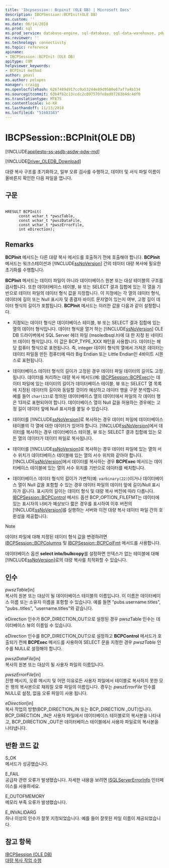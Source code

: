 ```yaml
---
title: 'Ibcpsession:: Bcpinit (OLE DB) | Microsoft Docs'
description: IBCPSession::BCPInit(OLE DB)
ms.custom: ''
ms.date: 06/14/2018
ms.prod: sql
ms.prod_service: database-engine, sql-database, sql-data-warehouse, pdw
ms.reviewer: ''
ms.technology: connectivity
ms.topic: reference
apiname:
- IBCPSession::BCPInit (OLE DB)
apitype: COM
helpviewer_keywords:
- BCPInit method
author: pmasl
ms.author: pelopes
manager: craigg
ms.openlocfilehash: 6267489d917cc0a53244e89d9580e67af7a4b334
ms.sourcegitcommit: 63b4f62c13ccdc2c097570fe8ed07263b4dc4df0
ms.translationtype: MTE75
ms.contentlocale: ko-KR
ms.lasthandoff: 11/13/2018
ms.locfileid: "51603343"
---
```

# <a name="ibcpsessionbcpinit-ole-db"></a>IBCPSession::BCPInit(OLE DB)
[!INCLUDE[appliesto-ss-asdb-asdw-pdw-md](../../../includes/appliesto-ss-asdb-asdw-pdw-md.md)]

[!INCLUDE[Driver_OLEDB_Download](../../../includes/driver_oledb_download.md)]

  대량 복사 구조를 초기화하고, 일부 오류 검사를 수행하고, 데이터 및 서식 파일 이름이 올바른지 확인한 다음 파일을 엽니다.  
  
## <a name="syntax"></a>구문  
  
```  
  
HRESULT BCPInit(   
      const wchar_t *pwszTable,  
      const wchar_t *pwszDataFile,  
      const wchar_t *pwszErrorFile,  
      int eDirection);  
```  
  
## <a name="remarks"></a>Remarks  
 **BCPInit** 메서드는 다른 대량 복사 메서드를 호출하기 전에 호출해야 합니다. **BCPInit** 메서드는 워크스테이션과 [!INCLUDE[ssNoVersion](../../../includes/ssnoversion-md.md)] 간의 데이터 대량 복사에 필요한 초기화를 수행합니다.  
  
 **BCPInit** 메서드는 데이터 파일이 아니라 데이터베이스 원본 또는 대상 테이블의 구조를 검사합니다. 또한 데이터베이스 테이블, 뷰 또는 SELECT 결과 집합에 있는 각 열을 기반으로 데이터 파일의 데이터 형식 값을 지정합니다. 이 지정에는 각 열의 데이터 형식, 데이터에 길이 또는 Null 표시자 및 종결자 바이트 문자열이 있는지 여부, 고정 길이 데이터 형식의 길이가 포함됩니다. **BCPInit** 메서드는 이러한 값을 다음과 같이 설정합니다.  
  
-   지정되는 데이터 형식은 데이터베이스 테이블, 뷰 또는 SELECT 결과 집합에 있는 열의 데이터 형식입니다. 데이터 형식을 열거 하는 [!INCLUDE[ssNoVersion](../../../includes/ssnoversion-md.md)] OLE DB 드라이버에서 SQL Server 헤더 파일 (msoledbsql.h)에 대 한 지정 된 네이티브 데이터 형식입니다. 이 값은 BCP_TYPE_XXX 패턴을 사용합니다. 데이터는 해당 컴퓨터 형식으로 표현됩니다. 즉, integer 데이터 형식의 열에서 가져온 데이터는 데이터 파일을 만든 컴퓨터에 따라 Big Endian 또는 Little Endian인 4바이트 시퀀스로 표현됩니다.  
  
-   데이터베이스 데이터 형식의 길이가 고정된 경우 데이터 파일 데이터의 길이도 고정됩니다. 데이터를 처리하는 대량 복사 메서드(예: [IBCPSession::BCPExec](../../oledb/ole-db-interfaces/ibcpsession-bcpexec-ole-db.md))는 데이터 파일에 있는 데이터의 길이가 데이터베이스 테이블, 뷰 또는 SELECT 열 목록에 지정된 데이터의 길이와 동일할 것이라 예상하고 데이터 행을 구문 분석합니다. 예를 들어 `char(13)`로 정의된 데이터베이스 열의 데이터에서 파일의 각 데이터 행은 13자로 표현되어야 합니다. 데이터베이스 열이 Null 값을 허용하는 경우에는 고정 길이 데이터 앞에 Null 표시자를 붙일 수 있습니다.  
  
-   데이터를 [!INCLUDE[ssNoVersion](../../../includes/ssnoversion-md.md)]로 복사하는 경우 데이터 파일에 데이터베이스 테이블의 각 열에 대한 데이터가 있어야 합니다. [!INCLUDE[ssNoVersion](../../../includes/ssnoversion-md.md)]에서 데이터를 복사하는 경우 데이터베이스 테이블, 뷰 또는 SELECT 결과 집합에 있는 모든 열의 데이터가 데이터 파일로 복사됩니다.  
  
-   데이터를 [!INCLUDE[ssNoVersion](../../../includes/ssnoversion-md.md)]로 복사하는 경우 데이터 파일에 있는 열의 서수 위치가 데이터베이스 테이블에 있는 열의 서수 위치와 같아야 합니다. [!INCLUDE[ssNoVersion](../../../includes/ssnoversion-md.md)]에서 데이터를 복사하는 경우 **BCPExec** 메서드는 데이터베이스 테이블에 있는 열의 서수 위치를 기반으로 데이터를 배치합니다.  
  
-   데이터베이스 데이터 형식의 길이가 가변적(예: `varbinary(22)`)이거나 데이터베이스 열이 Null 값을 포함할 수 있는 경우 데이터 파일의 데이터 앞에 길이/Null 표시자가 옵니다. 표시자의 길이는 데이터 형식 및 대량 복사 버전에 따라 다릅니다. [IBCPSession::BCPControl](../../oledb/ole-db-interfaces/ibcpsession-bcpcontrol-ole-db.md) 메서드 옵션 BCP_OPTION_FILEFMT는 데이터에 있는 표시자의 너비가 예상보다 짧은 경우를 표시하여 이후 버전의 [!INCLUDE[ssNoVersion](../../../includes/ssnoversion-md.md)]를 실행하는 서버와 이전 대량 복사 데이터 파일 간의 호환성을 제공합니다.  
  
> [!NOTE]  
>  데이터 파일에 대해 지정된 데이터 형식 값을 변경하려면 [IBCPSession::BCPColumns](../../oledb/ole-db-interfaces/ibcpsession-bcpcolumns-ole-db.md) 및 [IBCPSession::BCPColFmt](../../oledb/ole-db-interfaces/ibcpsession-bcpcolfmt-ole-db.md) 메서드를 사용합니다.  
  
 데이터베이스 옵션 **select into/bulkcopy**를 설정하면 인덱스가 없는 테이블에 대해 [!INCLUDE[ssNoVersion](../../../includes/ssnoversion-md.md)]로의 대량 복사를 최적화할 수 있습니다.  
  
## <a name="arguments"></a>인수  
 *pwszTable*[in]  
 복사의 원본 또는 대상이 될 데이터베이스 테이블의 이름입니다. 이 이름은 데이터베이스 이름 또는 소유자 이름을 포함할 수 있습니다. 예를 들면 "pubs.username.titles", "pubs..titles", "username.titles"와 같습니다.  
  
 eDirection 인수가 BCP_DIRECTION_OUT으로 설정된 경우 pwszTable 인수는 데이터베이스 뷰의 이름일 수 있습니다.  
  
 eDirection 인수를 BCP_DIRECTION_OUT으로 설정하고 **BCPControl** 메서드가 호출되기 전에 **BCPExec** 메서드를 사용하여 SELECT 문을 지정한 경우 *pwszTable* 인수를 NULL로 설정해야 합니다.  
  
 *pwszDataFile*[in]  
 복사의 원본 또는 대상이 될 사용자 파일의 이름입니다.  
  
 *pwszErrorFile*[in]  
 진행 메시지, 오류 메시지 및 어떤 이유로든 사용자 파일에서 테이블로 복사하지 못한 모든 행의 복사본으로 채워질 오류 파일의 이름입니다. 경우는 *pwszErrorFile* 인수를 NULL로 설정, 없음 오류 파일이 사용 됩니다.  
  
 *eDirection*[in]  
 복사 작업의 방향(BCP_DIRECTION_IN 또는 BCP_DIRECTION _OUT)입니다. BCP_DIRECTION _IN은 사용자 파일에서 데이터베이스 테이블로의 복사본을 나타내고, BCP_DIRECTION _OUT은 데이터베이스 테이블에서 사용자 파일로의 복사본을 나타냅니다.  
  
## <a name="return-code-values"></a>반환 코드 값  
 S_OK  
 메서드가 성공했습니다.  
  
 E_FAIL  
 공급자 관련 오류가 발생했습니다. 자세한 내용을 보려면 [ISQLServerErrorInfo](https://msdn.microsoft.com/library/a8323b5c-686a-4235-a8d2-bda43617b3a1) 인터페이스를 사용하세요.  
  
 E_OUTOFMEMORY  
 메모리 부족 오류가 발생했습니다.  
  
 E_INVALIDARG  
 하나 이상의 인수가 잘못 지정되었습니다. 예를 들어 잘못된 파일 이름이 제공되었습니다.  
  
## <a name="see-also"></a>참고 항목  
 [IBCPSession &#40;OLE DB&#41;](../../oledb/ole-db-interfaces/ibcpsession-ole-db.md)   
 [대량 복사 작업 수행](../../oledb/features/performing-bulk-copy-operations.md)  
  
  
